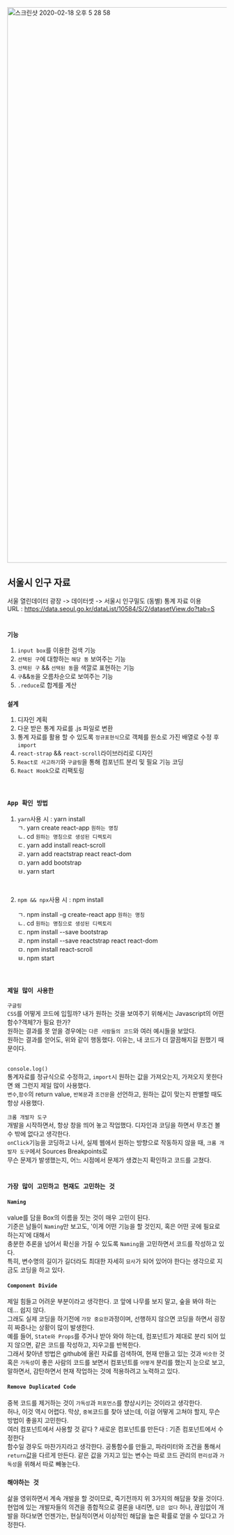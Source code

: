 <img width="1274" alt="스크린샷 2020-02-18 오후 5 28 58" src="https://user-images.githubusercontent.com/45477679/74732019-a841b900-528c-11ea-8058-e1211f253fcd.png">

## 서울시 인구 자료

서울 열린데이터 광장 -> 데이터셋 -> 서울시 인구밀도 (동별) 통계 자료 이용  
  URL : https://data.seoul.go.kr/dataList/10584/S/2/datasetView.do?tab=S  
<br/>

### `기능`

1. `input box`를 이용한 검색 기능
2. `선택된 구`에 대항하는 `해당 동` 보여주는 기능
3. `선택된 구` && `선택된 동`을 색깔로 표현하는 기능
4. `구`&&`동`을 오름차순으로 보여주는 기능  
5. `.reduce`로 합계를 계산  
  
### `설계`

1. 디자인 계획
2. 다운 받은 통계 자료를 .js 파일로 변환
3. 통계 자료를 활용 할 수 있도록 `정규표현식`으로 객체를 원소로 가진 배열로 수정 후 `import`
4. `react-strap` && `react-scroll`라이브러리로 디자인
5. `React로 사고하기`와 `구글링`을 통해 컴포넌트 분리 및 필요 기능 코딩
6. `React Hook`으로 리팩토링

<br />

### `App 확인 방법`

1. `yarn`사용 시 : yarn install  
    ㄱ. yarn create react-app `원하는 명칭`  
    ㄴ. cd `원하는 명칭으로 생성된 디렉토리`  
    ㄷ. yarn add install react-scroll  
    ㄹ. yarn add reactstrap react react-dom  
    ㅁ. yarn add bootstrap  
    ㅂ. yarn start  
<br/> 

2. `npm && npx`사용 시 : npm install

    ㄱ. npm install -g create-react app `원하는 명칭`  
    ㄴ. cd `원하는 명칭으로 생성된 디렉토리`  
    ㄷ. npm install --save bootstrap  
    ㄹ. npm install --save reactstrap react react-dom  
    ㅁ. npm install react-scroll  
    ㅂ. npm start  
<br/>

### `제일 많이 사용한`  

`구글링`  
`CSS`를 어떻게 코드에 입힐까? 내가 원하는 것을 보여주기 위해서는 Javascript의 어떤 함수?객체?가 필요 한가?  
원하는 결과를 못 얻을 경우에는 `다른 사람들의 코드`와 여러 예시들을 보았다.  
원하는 결과를 얻어도, 위와 같이 행동했다. 이유는, 내 코드가 더 깔끔해지길 원했기 때문이다.  
</br>

`console.log()`  
통계자료를 정규식으로 수정하고, `import`시 원하는 값을 가져오는지, 가져오지 못한다면 왜 그런지 제일 많이 사용했다.  
`변수`,`함수`의 return value, `반복문`과 `조건문`을 선언하고, 원하는 값이 맞는지 판별할 때도 항상 사용했다.  

`크롬 개발자 도구`  
개발을 시작하면서, 항상 창을 띄어 놓고 작업했다. 디자인과 코딩을 하면서 무조건 볼 수 밖에 없다고 생각한다.  
`onClick`기능을 코딩하고 나서, 실제 웹에서 원하는 방향으로 작동하지 않을 때, `크롬 개발자 도구`에서 Sources Breakpoints로  
무슨 문제가 발생했는지, 어느 시점에서 문제가 생겼는지 확인하고 코드를 고쳤다.  
  </br>
### `가장 많이 고민하고 현재도 고민하는 것`

#### `Naming` 
value를 담을 Box의 이름을 짓는 것이 매우 고민이 된다.  
기준은 남들이 `Naming`만 보고도, '이게 어떤 기능을 할 것인지, 혹은 어떤 곳에 필요로 하는지'에 대해서  
충분한 추론을 넘어서 확신을 가질 수 있도록 `Naming`을 고민하면서 코드를 작성하고 있다.  
특히, 변수명의 길이가 길더라도 최대한 자세히 `묘사`가 되어 있어야 한다는 생각으로 지금도 코딩을 하고 있다.
#### `Component Divide`  
제일 힘들고 어려운 부분이라고 생각한다. 코 앞에 나무를 보지 말고, 숲을 봐야 하는데... 쉽지 않다.  
그래도 실제 코딩을 하기전에 `가장 중요한`과정이며, 선행하지 않으면 코딩을 하면서 굉장히 짜증나는 상황이 많이 발생한다.  
예를 들어, `State와 Props`를 주거나 받아 와야 하는데, 컴포넌트가 제대로 분리 되어 있지 않으면, 같은 코드를 작성하고, 지우고를 반복한다. 
<br/>
그래서 찾아낸 방법은 github에 올린 자료를 검색하여, 현재 만들고 있는 것과 `비슷한` 것 혹은 `가독성`이 좋은 사람의 코드를 보면서 컴포넌트를 `어떻게` 분리를 했는지 눈으로 보고, 말하면서, 감탄하면서 현재 작업하는 것에 적용하려고 노력하고 있다.
#### `Remove Duplicated Code`
중복 코드를 제거하는 것이 `가독성`과 `퍼포먼스`를 향상시키는 것이라고 생각한다.  
허나, 이것 역시 어렵다. 막상, `중복`코드를 찾아 냈는데, 이걸 어떻게 고쳐야 할지, 무슨 방법이 좋을지 고민한다.  
여러 컴포넌트에서 사용할 것 같다 ? 새로운 컴포넌트를 만든다 : 기존 컴포넌트에서 수정한다  
함수일 경우도 마찬가지라고 생각한다. 공통함수를 만들고, 파라미터와 조건을 통해서 `return`값을 다르게 만든다.
같은 값을 가지고 있는 변수는 따로 코드 관리의 `편리성`과 `가독성`을 위해서 따로 빼놓는다.  

### `해야하는 것`
삶을 영위하면서 계속 개발을 할 것이므로, 죽기전까지 위 3가지의 해답을 찾을 것이다.  
현업에 있는 개발자들의 의견을 종합적으로 결론을 내리면, `답은 없다` 허나, 끊임없이 개발을 하다보면
언젠가는, 현실적이면서 이상적인 해답을 높은 확률로 얻을 수 있다고 가정한다.
